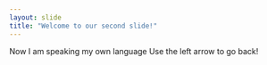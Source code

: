 ```yaml
---
layout: slide
title: "Welcome to our second slide!"
---
```

Now I am speaking my own language
Use the left arrow to go back!
